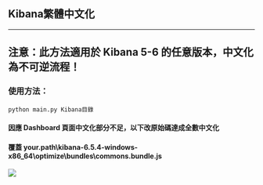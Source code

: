 ## Kibana繁體中文化

---
## 注意：此方法適用於 Kibana 5-6 的任意版本，中文化為不可逆流程！


### 使用方法：
```
python main.py Kibana目錄
```

#### 因應 Dashboard 頁面中文化部分不足，以下改原始碼達成全數中文化
#### 覆蓋 your.path\kibana-6.5.4-windows-x86_64\optimize\bundles\commons.bundle.js

![](https://github.com/snan0825/kibana-6.5.4_hanization/blob/master/image/dashboard.png)

